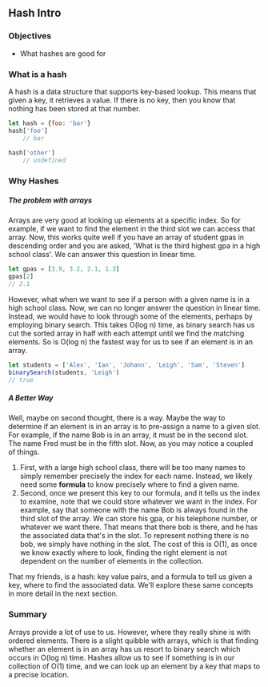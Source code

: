 ## Hash Intro

### Objectives 

- What hashes are good for

### What is a hash 

A hash is a data structure that supports key-based lookup.  This means that given a key, it retrieves a value.  If there is no key, then you know that nothing has been stored at that number.    

```javascript
let hash = {foo: 'bar'}
hash['foo']
	// bar
	
hash['other']
	// undefined

```
### Why Hashes 

##### The problem with arrays 

Arrays are very good at looking up elements at a specific index.  So for example, if we want to find the element in the third slot we can access that array.  Now, this works quite well if you have an array of student gpas in descending order and you are asked, 'What is the third highest gpa in a high school class'.  We can answer this question in linear time.

```javascript 
let gpas = [3.9, 3.2, 2.1, 1.3]
gpas[2]
// 2.1
```

However, what when we want to see if a person with a given name is in a high school class.  Now, we can no longer answer the question in linear time.  Instead, we would have to look through some of the elements, perhaps by employing binary search.  This takes O(log n) time, as binary search has us cut the sorted array in half with each attempt until we find the matching elements.  So is O(log n) the fastest way for us to see if an element is in an array.

```javascript 
let students = ['Alex', 'Ian', 'Johann', 'Leigh', 'Sam', 'Steven']
binarySearch(students, 'Leigh')
// true
```

##### A Better Way

Well, maybe on second thought, there is a way.  Maybe the way to determine if an element is in an array is to pre-assign a name to a given slot.  For example, if the name Bob is in an array, it must be in the second slot.  The name Fred must be in the fifth slot.  Now, as you may notice a coupled of things.

1. First, with a large high school class, there will be too many names to simply remember precisely the index for each name.  Instead, we likely need some **formula** to know precisely where to find a given name.
2.  Second, once we present this key to our formula, and it tells us the index to examine, note that we could store whatever we want in the index.  For example, say that someone with the name Bob is always found in the third slot of the array.  We can store his gpa, or his telephone number, or whatever we want there.  That means that there bob is there, and he has the associated data that's in the slot.  To represent nothing there is no bob, we simply have nothing in the slot.  The cost of this is O(1), as once we know exactly where to look, finding the right element is not dependent on the number of elements in the collection.

That my friends, is a hash: key value pairs, and a formula to tell us given a key, where to find the associated data.  We'll explore these same concepts in more detail in the next section.

### Summary

Arrays provide a lot of use to us.  However, where they really shine is with ordered elements.  There is a slight quibble with arrays, which is that finding whether an element is in an array has us resort to binary search which occurs in O(log n) time.  Hashes allow us to see if something is in our collection of O(1) time, and we can look up an element by a key that maps to a precise location.  